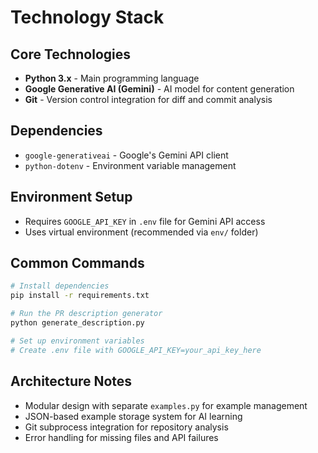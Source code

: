 # Technology Stack

## Core Technologies
- **Python 3.x** - Main programming language
- **Google Generative AI (Gemini)** - AI model for content generation
- **Git** - Version control integration for diff and commit analysis

## Dependencies
- `google-generativeai` - Google's Gemini API client
- `python-dotenv` - Environment variable management

## Environment Setup
- Requires `GOOGLE_API_KEY` in `.env` file for Gemini API access
- Uses virtual environment (recommended via `env/` folder)

## Common Commands
```bash
# Install dependencies
pip install -r requirements.txt

# Run the PR description generator
python generate_description.py

# Set up environment variables
# Create .env file with GOOGLE_API_KEY=your_api_key_here
```

## Architecture Notes
- Modular design with separate `examples.py` for example management
- JSON-based example storage system for AI learning
- Git subprocess integration for repository analysis
- Error handling for missing files and API failures